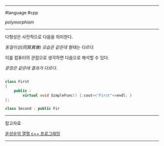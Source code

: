 
---

#language #cpp 

*polymorphism*

---

다형성은 사전적으로 다음을 의미한다.

*동질이상(同質異像)*
*모습은 같은데 형태는 다르다.*

이를 컴퓨터의 관점으로 생각하면 다음으로 해석할 수 있다.

*문장은 같은데 결과가 다르다.*

```cpp

class First
{
	public :
		virtual void SimpleFunc() {.cout<<"First"<<endl; }
};

class Second : public Fir

```

---

참고자료

[윤성우의 열혈 c++ 프로그래밍](https://product.kyobobook.co.kr/detail/S000001589147)

---